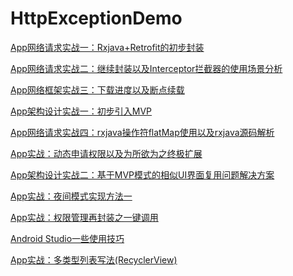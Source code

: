 # HttpExceptionDemo

<a href="https://blog.csdn.net/qq_34184412/article/details/80008788">[App网络请求实战一：Rxjava+Retrofit的初步封装](https://blog.csdn.net/qq_34184412/article/details/80008788)</a>

<a href="https://blog.csdn.net/qq_34184412/article/details/80022228">[App网络请求实战二：继续封装以及Interceptor拦截器的使用场景分析](https://blog.csdn.net/qq_34184412/article/details/80022228)</a>

<a href="https://blog.csdn.net/qq_34184412/article/details/80045637">[App网络框架实战三：下载进度以及断点续载](https://blog.csdn.net/qq_34184412/article/details/80045637)</a>

<a href="https://blog.csdn.net/qq_34184412/article/details/80050498">[App架构设计实战一：初步引入MVP](https://blog.csdn.net/qq_34184412/article/details/80050498)</a>

<a href="https://blog.csdn.net/qq_34184412/article/details/80105942">[App网络请求实战四：rxjava操作符flatMap使用以及rxjava源码解析](https://blog.csdn.net/qq_34184412/article/details/80105942)</a>

<a href="https://blog.csdn.net/qq_34184412/article/details/80137129">[App实战：动态申请权限以及为所欲为之终极扩展](https://blog.csdn.net/qq_34184412/article/details/80137129)</a>

<a href="https://blog.csdn.net/qq_34184412/article/details/80184003">[App架构设计实战二：基于MVP模式的相似UI界面复用问题解决方案](https://blog.csdn.net/qq_34184412/article/details/80184003)</a>

<a href="https://blog.csdn.net/qq_34184412/article/details/80696871">[App实战：夜间模式实现方法一](https://blog.csdn.net/qq_34184412/article/details/80696871)</a>

<a href="https://blog.csdn.net/qq_34184412/article/details/80720565">[App实战：权限管理再封装之一键调用](https://blog.csdn.net/qq_34184412/article/details/80720565)</a>

<a href="https://blog.csdn.net/qq_34184412/article/details/80738464">[Android Studio一些使用技巧](https://blog.csdn.net/qq_34184412/article/details/80738464)</a>

<a href="https://blog.csdn.net/qq_34184412/article/details/80849094">[App实战：多类型列表写法(RecyclerView)](https://blog.csdn.net/qq_34184412/article/details/80849094)</a>

